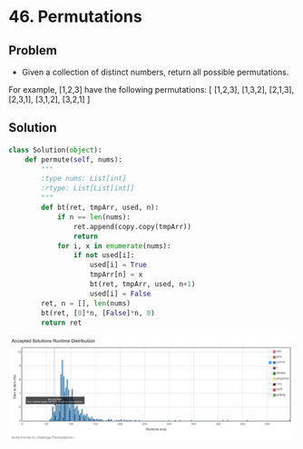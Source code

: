 # 46. Permutations

## Problem
- Given a collection of distinct numbers, return all possible permutations.

For example,
[1,2,3] have the following permutations:
[
  [1,2,3],
  [1,3,2],
  [2,1,3],
  [2,3,1],
  [3,1,2],
  [3,2,1]
]

## Solution
```python
class Solution(object):
    def permute(self, nums):
        """
        :type nums: List[int]
        :rtype: List[List[int]]
        """
        def bt(ret, tmpArr, used, n):
            if n == len(nums):
                ret.append(copy.copy(tmpArr))
                return
            for i, x in enumerate(nums):
                if not used[i]:
                    used[i] = True
                    tmpArr[n] = x
                    bt(ret, tmpArr, used, n+1)
                    used[i] = False
        ret, n = [], len(nums)
        bt(ret, [0]*n, [False]*n, 0)
        return ret
```

![pic](pic.png)
